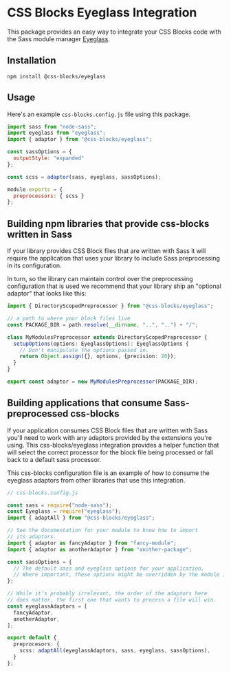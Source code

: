 # CSS Blocks Eyeglass Integration
This package provides an easy way to integrate your CSS Blocks code with the Sass module manager [Eyeglass](https://github.com/linkedin/eyeglass).

## Installation

`npm install @css-blocks/eyeglass`

## Usage

Here's an example `css-blocks.config.js` file using this package.

```js
import sass from "node-sass";
import eyeglass from "eyeglass";
import { adaptor } from "@css-blocks/eyeglass";

const sassOptions = {
  outputStyle: "expanded"
};

const scss = adaptor(sass, eyeglass, sassOptions);

module.exports = {
  preprocessors: { scss }
};
```

## Building npm libraries that provide css-blocks written in Sass

If your library provides CSS Block files that are written with Sass it will
require the application that uses your library to include Sass preprocessing in
its configuration.

In turn, so the library can maintain control over the preprocessing configuration
that is used we recommend that your library ship an "optional adaptor" that
looks like this:

```ts
import { DirectoryScopedPreprocessor } from "@css-blocks/eyeglass";

// a path to where your block files live
const PACKAGE_DIR = path.resolve(__dirname, "..", "..") + "/";

class MyModulesPreprocessor extends DirectoryScopedPreprocessor {
  setupOptions(options: EyeglassOptions): EyeglassOptions {
    // Don't manipulate the options passed in.
    return Object.assign({}, options, {precision: 20});
  }
}

export const adaptor = new MyModulesPreprocessor(PACKAGE_DIR);
```

## Building applications that consume Sass-preprocessed css-blocks

If your application consumes CSS Block files that are written with Sass
you'll need to work with any adaptors provided by the extensions you're
using. This css-blocks/eyeglass integration provides a helper function that
will select the correct processor for the block file being processed or
fall back to a default sass processor.

This css-blocks configuration file is an example of how to consume the
eyeglass adaptors from other libraries that use this integration.

```ts
// css-blocks.config.js

const sass = require("node-sass");
const Eyeglass = require("eyeglass");
import { adaptAll } from "@css-blocks/eyeglass";

// See the documentation for your module to know how to import
// its adaptors.
import { adaptor as fancyAdaptor } from "fancy-module";
import { adaptor as anotherAdaptor } from "another-package";

const sassOptions = {
  // The default sass and eyeglass options for your application.
  // Where important, these options might be overridden by the module itself.
};

// While it's probably irrelevant, the order of the adaptors here
// does matter, the first one that wants to process a file will win.
const eyeglassAdaptors = [
  fancyAdaptor,
  anotherAdaptor,
];

export default {
  preprocesors: {
    scss: adaptAll(eyeglassAdaptors, sass, eyeglass, sassOptions),
  }
};
```
